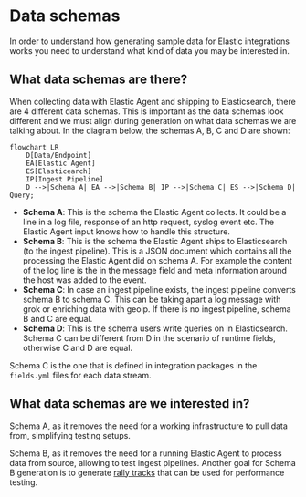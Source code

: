 # Data schemas

In order to understand how generating sample data for Elastic integrations works you need to understand what kind of data you may be interested in.

## What data schemas are there?

When collecting data with Elastic Agent and shipping to Elasticsearch, there are 4 different data schemas. This is important as the data schemas look different and we must align during generation on what data schemas we are talking about. In the diagram below, the schemas A, B, C and D are shown:

```mermaid
flowchart LR
    D[Data/Endpoint]
    EA[Elastic Agent]
    ES[Elasticearch]
    IP[Ingest Pipeline]
    D -->|Schema A| EA -->|Schema B| IP -->|Schema C| ES -->|Schema D| Query;
```

* **Schema A**: This is the schema the Elastic Agent collects. It could be a line in a log file, response of an http request, syslog event etc. The Elastic Agent input knows how to handle this structure.
* **Schema B**: This is the schema the Elastic Agent ships to Elasticsearch (to the ingest pipeline). This is a JSON document which contains all the processing the Elastic Agent did on schema A. For example the content of the log line is the in the message field and meta information around the host was added to the event.
* **Schema C**: In case an ingest pipeline exists, the ingest pipeline converts schema B to schema C. This can be taking apart a log message with grok or enriching data with geoip. If there is no ingest pipeline, schema B and C are equal.
* **Schema D**: This is the schema users write queries on in Elasticsearch. Schema C can be different from D in the scenario of runtime fields, otherwise C and D are equal.

Schema C is the one that is defined in integration packages in the `fields.yml` files for each data stream.

## What data schemas are we interested in?

Schema A, as it removes the need for a working infrastructure to pull data from, simplifying testing setups.

Schema B, as it removes the need for a running Elastic Agent to process data from source, allowing to test ingest pipelines. Another goal for Schema B generation is to generate [rally tracks](https://github.com/elastic/rally-tracks) that can be used for performance testing.
